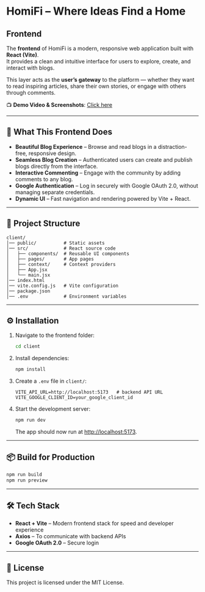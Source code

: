 # HomiFi – Where Ideas Find a Home

## Frontend  
The **frontend** of HomiFi is a modern, responsive web application built with **React (Vite)**.  
It provides a clean and intuitive interface for users to explore, create, and interact with blogs.  

This layer acts as the **user’s gateway** to the platform — whether they want to read inspiring articles, share their own stories, or engage with others through comments.  

📺 **Demo Video & Screenshots**: [Click here](https://drive.google.com/drive/folders/14IBuUbnINqiBrYk3FFAm7wlgXlkgT14v?usp=sharing)

---

## 🌟 What This Frontend Does
- **Beautiful Blog Experience** – Browse and read blogs in a distraction-free, responsive design.  
- **Seamless Blog Creation** – Authenticated users can create and publish blogs directly from the interface.  
- **Interactive Commenting** – Engage with the community by adding comments to any blog.  
- **Google Authentication** – Log in securely with Google OAuth 2.0, without managing separate credentials.  
- **Dynamic UI** – Fast navigation and rendering powered by Vite + React.  

---

## 📂 Project Structure
```
client/
│── public/          # Static assets
│── src/             # React source code
│   ├── components/  # Reusable UI components
│   ├── pages/       # App pages
│   ├── context/     # Context providers
│   ├── App.jsx
│   └── main.jsx
│── index.html
│── vite.config.js   # Vite configuration
│── package.json
│── .env             # Environment variables
```

---

## ⚙️ Installation

1. Navigate to the frontend folder:
   ```bash
   cd client
   ```

2. Install dependencies:
   ```bash
   npm install
   ```

3. Create a `.env` file in `client/`:
   ```env
   VITE_API_URL=http://localhost:5173   # backend API URL
   VITE_GOOGLE_CLIENT_ID=your_google_client_id
   ```

4. Start the development server:
   ```bash
   npm run dev
   ```
   The app should now run at [http://localhost:5173](http://localhost:5173).

---

## 📦 Build for Production
```bash
npm run build
npm run preview
```

---

## 🛠 Tech Stack
- **React + Vite** – Modern frontend stack for speed and developer experience  
- **Axios** – To communicate with backend APIs  
- **Google OAuth 2.0** – Secure login  

---

## 📜 License
This project is licensed under the MIT License.
